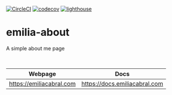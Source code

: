 [![CircleCI](https://img.shields.io/circleci/build/gh/Em3c2/emilia-about/main?label=CI%20Build&logo=Circleci&style=for-the-badge)](https://dl.circleci.com/status-badge/redirect/gh/Em3c2/emilia-about/tree/main)
[![codecov](https://img.shields.io/codecov/c/gh/em3c2/emilia-about?logo=codecov&style=for-the-badge&token=3GPONFF43W)](https://codecov.io/gh/Em3c2/emilia-about)
[![lighthouse](https://img.shields.io/badge/Lighthouse%20Accessibility-100%25-success?style=for-the-badge&logo=lighthouse)](https://googlechrome.github.io/lighthouse/viewer/?gist=3e834fd02600aec1f2752da24cf487a5)

# emilia-about

A simple about me page

<br>

| Webpage  | Docs  |
|---|---|
| https://emiliacabral.com  | https://docs.emiliacabral.com  |
